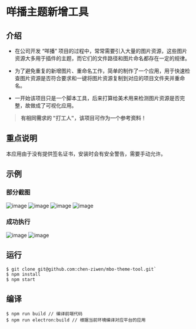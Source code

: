 # 咩播主题新增工具

## 介绍

- 在公司开发 “咩播” 项目的过程中，常常需要引入大量的图片资源，这些图片资源大多用于插件的主题，而它们的文件路径和图片命名都存在一定的规律。

- 为了避免重复的新增图片、重命名工作，简单的制作了一个应用，用于快速检查图片资源是否符合要求和一键将图片资源复制到对应的项目文件夹并重命名。

- 一开始该项目只是一个脚本工具，后来打算给美术用来检测图片资源是否完整，故做成了可视化应用。

> **有相同需求的 "打工人"，该项目可作为一个参考资料！**

## 重点说明

本应用由于没有提供签名证书，安装时会有安全警告，需要手动允许。

## 示例

### 部分截图
![image](https://github.com/user-attachments/assets/c13e7b1a-67c5-4f97-88a2-d241d24e43e1)
![image](https://github.com/user-attachments/assets/bee2ab1e-c742-4f29-a41c-5e89840d755a)
![image](https://github.com/user-attachments/assets/25241b84-c53d-4778-b553-344bb466c53c)
![image](https://github.com/user-attachments/assets/f114aa5f-7532-4472-be1b-39ccdae0d75d)

### 成功执行
![image](https://github.com/user-attachments/assets/379859b4-8566-45ba-8887-94ec332e4d35)
![image](https://github.com/user-attachments/assets/2e13514b-a537-4264-a7a2-43d9b00eda9d)

## 运行

```git
$ git clone git@github.com:chen-ziwen/mbo-theme-tool.git`
$ npm install
$ npm start
```

## 编译

```git
$ npm run build // 编译前端代码
$ npm run electron:build // 根据当前环境编译对应平台的应用
```
